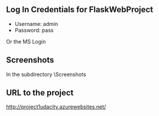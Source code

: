 ## Log In Credentials for FlaskWebProject

- Username: admin
- Password: pass

Or the MS Login

## Screenshots
In the subdirectory \Screenshots

## URL to the project
http://project1udacity.azurewebsites.net/